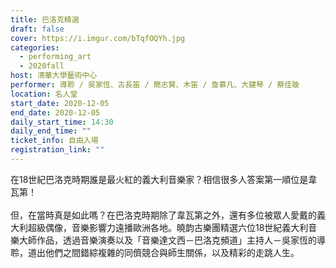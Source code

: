 ```yaml
---
title: 巴洛克精選
draft: false
cover: https://i.imgur.com/bTqfOQYh.jpg
categories:
  - performing_art
  - 2020fall
host: 清華大學藝術中心
performer: 導聆 / 吳家恆、古長笛 / 簡志賢、木笛 / 詹慕凡、大鍵琴 / 蔡佳璇
location: 名人堂
start_date: 2020-12-05
end_date: 2020-12-05
daily_start_time: 14:30
daily_end_time: ""
ticket_info: 自由入場
registration_link: ""
---
```

在18世紀巴洛克時期誰是最火紅的義大利音樂家？相信很多人答案第一順位是韋瓦第！\
\
但，在當時真是如此嗎？在巴洛克時期除了韋瓦第之外，還有多位被眾人愛戴的義大利超級偶像，音樂影響力遠播歐洲各地。曉韵古樂團精選六位18世紀義大利音樂大師作品，透過音樂演奏以及「音樂達文西－巴洛克頻道」主持人－吳家恆的導聆，道出他們之間錯綜複雜的同儕競合與師生關係，以及精彩的走跳人生。